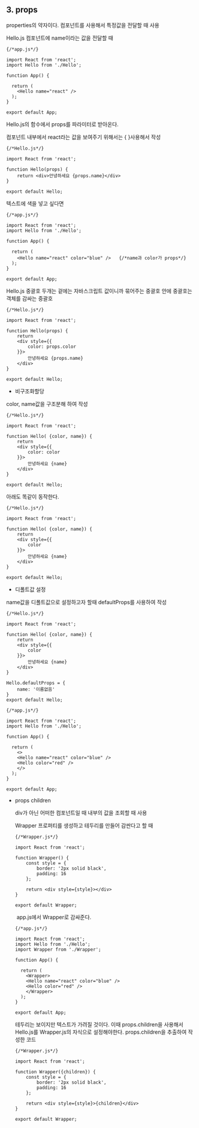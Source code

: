 ## 3. props



properties의 약자이다. 컴포넌트를 사용해서 특정값을 전달할 때 사용

Hello.js 컴포넌트에 name이라는 값을 전달할 때

```react
{/*app.js*/}

import React from 'react';
import Hello from './Hello';

function App() {
  
  return (
    <Hello name="react" />
  );
}

export default App;
```

Hello.js의 함수에서 props를 파라미터로 받아온다.

컴포넌트 내부에서 react라는 값을 보여주기 위해서는 { }사용해서 작성

```react
{/*Hello.js*/}

import React from 'react';

function Hello(props) {
    return <div>안녕하세요 {props.name}</div>
}

export default Hello;
```

텍스트에 색을 넣고 싶다면 

```react
{/*app.js*/}

import React from 'react';
import Hello from './Hello';

function App() {
  
  return (
    <Hello name="react" color="blue" />   {/*name과 color가 props*/}
  );
}

export default App;
```

Hello.js 중괄호 두개는 겉에는 자바스크립트 값이니까 묶어주는 중괄호 안에 중괄호는 객체를 감싸는 중괄호

```react
{/*Hello.js*/}

import React from 'react';

function Hello(props) {
    return 
    <div style={{
        color: props.color
    }}>
        안녕하세요 {props.name}
    </div>
}

export default Hello;
```

- 비구조화할당

color, name값을 구조분해 하여 작성

```react
{/*Hello.js*/}

import React from 'react';

function Hello( {color, name}) {
    return 
    <div style={{
        color: color
    }}>
        안녕하세요 {name}
    </div>
}

export default Hello;
```

아래도 똑같이 동작한다.

```react
{/*Hello.js*/}

import React from 'react';

function Hello( {color, name}) {
    return 
    <div style={{
        color
    }}>
        안녕하세요 {name}
    </div>
}

export default Hello;
```

- 디폴트값 설정

name값을 디폴트값으로 설정하고자 할때 defaultProps를 사용하여 작성

```react
{/*Hello.js*/}

import React from 'react';

function Hello( {color, name}) {
    return 
    <div style={{
        color
    }}>
        안녕하세요 {name}
    </div>
}

Hello.defaultProps = {
    name: '이름없음'
}
export default Hello;
```

```react
{/*app.js*/}

import React from 'react';
import Hello from './Hello';

function App() {
  
  return (
    <>
    <Hello name="react" color="blue" />
    <Hello color="red" />
    </>
  );
}

export default App;
```

- props children

  div가 아닌 어떠한 컴포넌트일 때 내부의 값을 조회할 때 사용

  Wrapper 프로퍼티를 생성하고 테두리를 만들어 감싼다고 할 때

  ```react
  {/*Wrapper.js*/}
  
  import React from 'react';
  
  function Wrapper() {
      const style = {
          border: '2px solid black',
          padding: 16
      };
  
      return <div style={style}></div>
  }
  
  export default Wrapper;
  ```

  ​	app.js에서 Wrapper로 감싸준다.

  ```react
  {/*app.js*/}
  
  import React from 'react';
  import Hello from './Hello';
  import Wrapper from './Wrapper';
  
  function App() {
    
    return (
      <Wrapper>
      <Hello name="react" color="blue" />
      <Hello color="red" />
      </Wrapper>
    );
  }
  
  export default App;
  ```

  테두리는 보이지만 텍스트가 가려질 것이다. 이때 props.children을 사용해서 Hello.js를 Wrapper.js의 자식으로 설정해야한다. props.children을 추출하여 작성한 코드

  ```react
  {/*Wrapper.js*/}
  
  import React from 'react';
  
  function Wrapper({children}) {
      const style = {
          border: '2px solid black',
          padding: 16
      };
  
      return <div style={style}>{children}</div>
  }
  
  export default Wrapper;
  ```
